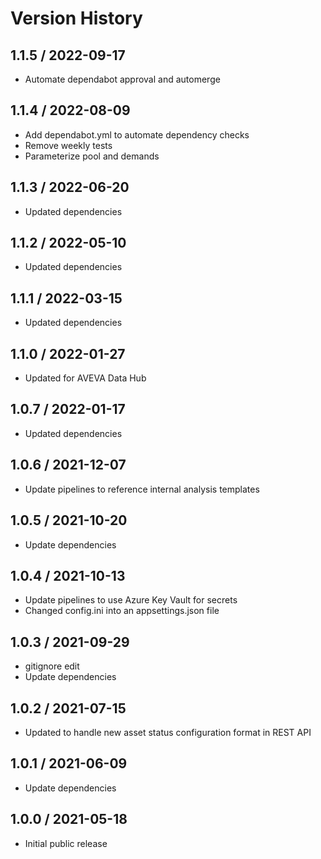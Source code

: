 # Version History

## 1.1.5 / 2022-09-17

- Automate dependabot approval and automerge

## 1.1.4 / 2022-08-09

- Add dependabot.yml to automate dependency checks
- Remove weekly tests
- Parameterize pool and demands

## 1.1.3 / 2022-06-20

- Updated dependencies

## 1.1.2 / 2022-05-10

- Updated dependencies

## 1.1.1 / 2022-03-15

- Updated dependencies

## 1.1.0 / 2022-01-27

- Updated for AVEVA Data Hub

## 1.0.7 / 2022-01-17

- Updated dependencies

## 1.0.6 / 2021-12-07

- Update pipelines to reference internal analysis templates

## 1.0.5 / 2021-10-20

- Update dependencies

## 1.0.4 / 2021-10-13

- Update pipelines to use Azure Key Vault for secrets
- Changed config.ini into an appsettings.json file

## 1.0.3 / 2021-09-29

- gitignore edit
- Update dependencies

## 1.0.2 / 2021-07-15

- Updated to handle new asset status configuration format in REST API

## 1.0.1 / 2021-06-09

- Update dependencies

## 1.0.0 / 2021-05-18

- Initial public release
